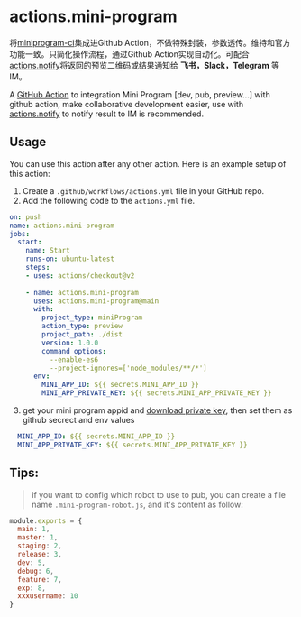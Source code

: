 # actions.mini-program

将[miniprogram-ci](https://developers.weixin.qq.com/miniprogram/dev/devtools/ci.html)集成进Github Action，不做特殊封装，参数透传。维持和官方功能一致。只简化操作流程，通过Github Action实现自动化。可配合[actions.notify](https://github.com/echoings/actions.notify)将返回的预览二维码或结果通知给 **飞书，Slack，Telegram** 等IM。

A [GitHub Action](https://github.com/features/actions) to integration Mini Program [dev, pub, preview...] with github action, make collaborative development easier, use with [actions.notify](https://github.com/echoings/actions.notify) to notify result to IM is recommended.

## Usage

You can use this action after any other action. Here is an example setup of this action:

1. Create a `.github/workflows/actions.yml` file in your GitHub repo.
2. Add the following code to the `actions.yml` file.

```yml
on: push
name: actions.mini-program
jobs:
  start:
    name: Start
    runs-on: ubuntu-latest
    steps:
    - uses: actions/checkout@v2
    
    - name: actions.mini-program
      uses: actions.mini-program@main
      with:
        project_type: miniProgram
        action_type: preview
        project_path: ./dist
        version: 1.0.0
        command_options:
          --enable-es6
          --project-ignores=['node_modules/**/*']
      env:
        MINI_APP_ID: ${{ secrets.MINI_APP_ID }}
        MINI_APP_PRIVATE_KEY: ${{ secrets.MINI_APP_PRIVATE_KEY }}

```

3. get your mini program appid and [download private key](https://developers.weixin.qq.com/miniprogram/dev/devtools/ci.html), then set them as github secrect and env values
```yaml
  MINI_APP_ID: ${{ secrets.MINI_APP_ID }}
  MINI_APP_PRIVATE_KEY: ${{ secrets.MINI_APP_PRIVATE_KEY }}
```

## Tips:
> if you want to config which robot to use to pub, you can create a file name `.mini-program-robot.js`, and it's content as follow:

```javascript
module.exports = {
  main: 1,
  master: 1,
  staging: 2,
  release: 3,
  dev: 5,
  debug: 6,
  feature: 7,
  exp: 8,
  xxxusername: 10
}
```